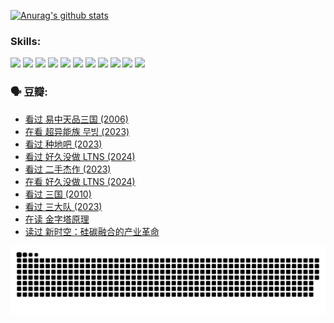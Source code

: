 
[![Anurag's github stats](https://github-readme-stats.vercel.app/api?username=w940853815)](https://github.com/anuraghazra/github-readme-stats)

### Skills:

<code><img height="32" src="https://cdn.jsdelivr.net/npm/simple-icons@v5/icons/python.svg"></code>
<code><img height="32" src="https://cdn.jsdelivr.net/npm/simple-icons@v5/icons/javascript.svg"></code>
<code><img height="32" src="https://cdn.jsdelivr.net/npm/simple-icons@v5/icons/django.svg"></code>
<code><img height="32" src="https://cdn.jsdelivr.net/npm/simple-icons@v5/icons/flask.svg"></code>
<code><img height="32" src="https://cdn.jsdelivr.net/npm/simple-icons@v5/icons/vuetify.svg"></code>
<code><img height="32" src="https://cdn.jsdelivr.net/npm/simple-icons@v5/icons/git.svg"></code>
<code><img height="32" src="https://cdn.jsdelivr.net/npm/simple-icons@v5/icons/docker.svg"></code>
<code><img height="32" src="https://cdn.jsdelivr.net/npm/simple-icons@v5/icons/postgresql.svg"></code>
<code><img height="32" src="https://cdn.jsdelivr.net/npm/simple-icons@v5/icons/elasticsearch.svg"></code>
<code><img height="32" src="https://cdn.jsdelivr.net/npm/simple-icons@v5/icons/macos.svg"></code>
<code><img height="32" src="https://cdn.jsdelivr.net/npm/simple-icons@v5/icons/linux.svg"></code>

### 🗣 豆瓣:

<!-- DOUBAN-ACTIVITIES:START -->
- [看过 易中天品三国‎ (2006)](https://www.douban.com/people/136069238/status/4529910812/?_i=08654694)
- [在看 超异能族 무빙‎ (2023)](https://www.douban.com/people/136069238/status/4527291077/?_i=08654694)
- [看过 种地吧‎ (2023)](https://www.douban.com/people/136069238/status/4527289637/?_i=08654694)
- [看过 好久没做 LTNS‎ (2024)](https://www.douban.com/people/136069238/status/4527289515/?_i=08654694)
- [看过 二手杰作‎ (2023)](https://www.douban.com/people/136069238/status/4522502716/?_i=08654694)
- [在看 好久没做 LTNS‎ (2024)](https://www.douban.com/people/136069238/status/4521969883/?_i=08654694)
- [看过 三国‎ (2010)](https://www.douban.com/people/136069238/status/4521634661/?_i=08654694)
- [看过 三大队‎ (2023)](https://www.douban.com/people/136069238/status/4510323325/?_i=08654694)
- [在读 金字塔原理](https://www.douban.com/people/136069238/status/4507497587/?_i=08654694)
- [读过 新时空：硅碳融合的产业革命](https://www.douban.com/people/136069238/status/4506659177/?_i=08654694)
<!-- DOUBAN-ACTIVITIES:END -->


![Snake animation](https://raw.githubusercontent.com/w940853815/w940853815/output/github-contribution-grid-snake.svg)

<!--
**w940853815/w940853815** is a ✨ _special_ ✨ repository because its `README.md` (this file) appears on your GitHub profile.

Here are some ideas to get you started:

- 🔭 I’m currently working on ...
- 🌱 I’m currently learning ...
- 👯 I’m looking to collaborate on ...
- 🤔 I’m looking for help with ...
- 💬 Ask me about ...
- 📫 How to reach me: ...
- 😄 Pronouns: ...
- ⚡ Fun fact: ...
-->

